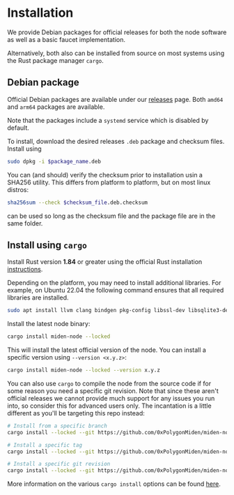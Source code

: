 # Installation

We provide Debian packages for official releases for both the node software as well as a basic faucet implementation.

Alternatively, both also can be installed from source on most systems using the Rust package manager `cargo`.

## Debian package

Official Debian packages are available under our [releases](https://github.com/0xPolygonMiden/miden-node/releases) page.
Both `amd64` and `arm64` packages are available.

Note that the packages include a `systemd` service which is disabled by default.

To install, download the desired releases `.deb` package and checksum files. Install using

```sh
sudo dpkg -i $package_name.deb
```

You can (and should) verify the checksum prior to installation usin a SHA256 utility. This differs from platform to
platform, but on most linux distros:

```sh
sha256sum --check $checksum_file.deb.checksum
```

can be used so long as the checksum file and the package file are in the same folder.

## Install using `cargo`

Install Rust version **1.84** or greater using the official Rust installation
[instructions](https://www.rust-lang.org/tools/install).

Depending on the platform, you may need to install additional libraries. For example, on Ubuntu 22.04 the following
command ensures that all required libraries are installed.

```sh
sudo apt install llvm clang bindgen pkg-config libssl-dev libsqlite3-dev
```

Install the latest node binary:

```sh
cargo install miden-node --locked
```

This will install the latest official version of the node. You can install a specific version using `--version <x.y.z>`:

```sh
cargo install miden-node --locked --version x.y.z
```

You can also use `cargo` to compile the node from the source code if for some reason you need a specific git revision.
Note that since these aren't official releases we cannot provide much support for any issues you run into, so consider
this for advanced users only. The incantation is a little different as you'll be targeting this repo instead:

```sh
# Install from a specific branch
cargo install --locked --git https://github.com/0xPolygonMiden/miden-node miden-node --branch <branch>

# Install a specific tag
cargo install --locked --git https://github.com/0xPolygonMiden/miden-node miden-node --tag <tag>

# Install a specific git revision
cargo install --locked --git https://github.com/0xPolygonMiden/miden-node miden-node --rev <git-sha>
```

More information on the various `cargo install` options can be found
[here](https://doc.rust-lang.org/cargo/commands/cargo-install.html#install-options).
